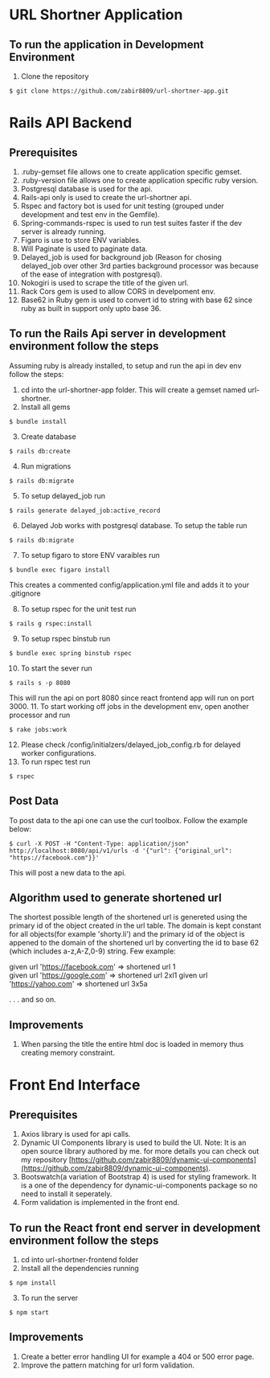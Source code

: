 # URL Shortner Application

## To run the application in Development Environment
1. Clone the repository
```
$ git clone https://github.com/zabir8809/url-shortner-app.git
```

# Rails API Backend

## Prerequisites
1. .ruby-gemset file allows one to create application specific gemset.
2. .ruby-version file allows one to create application specific ruby version.
3. Postgresql database is used for the api.
4. Rails-api only is used to create the url-shortner api.
5. Rspec and factory bot is used for unit testing (grouped under development and test env in the Gemfile).
6. Spring-commands-rspec is used to run test suites faster if the dev server is already running.
7. Figaro is use to store ENV variables.
8. Will Paginate is used to paginate data.
9. Delayed_job is used for background job (Reason for chosing delayed_job over other 3rd parties background processor was because of the ease of integration with postgresql).
10. Nokogiri is used to scrape the title of the given url.
11. Rack Cors gem is used to allow CORS in develpoment env.
12. Base62 in Ruby gem is used to convert id to string with base 62 since ruby as built in support only upto base 36.

## To run the Rails Api server in development environment follow the steps
Assuming ruby is already installed, to setup and run the api in dev env follow the steps:
1. cd into the url-shortner-app folder. This will create a gemset named url-shortner.
2. Install all gems 
```
$ bundle install
```
3. Create database
```
$ rails db:create
```
4. Run migrations
```
$ rails db:migrate
```
5. To setup delayed_job run
```
$ rails generate delayed_job:active_record
```
6. Delayed Job works with postgresql database. To setup the table run
```
$ rails db:migrate
```
7. To setup figaro to store ENV varaibles run
```
$ bundle exec figaro install
``` 
This creates a commented config/application.yml file and adds it to your .gitignore

8. To setup rspec for the unit test run
```
$ rails g rspec:install
```
9. To setup rspec binstub run 
```
$ bundle exec spring binstub rspec
```
10. To start the sever run
```
$ rails s -p 8080
```
This will run the api on port 8080 since react frontend app will run on port 3000.
11. To start working off jobs in the development env, open another processor and run
```
$ rake jobs:work
```
12. Please check /config/initialzers/delayed_job_config.rb for delayed worker configurations.
13. To run rspec test run 
```
$ rspec
```

## Post Data
To post data to the api one can use the curl toolbox. Follow the example below:
```
$ curl -X POST -H "Content-Type: application/json" http://localhost:8080/api/v1/urls -d '{"url": {"original_url": "https://facebook.com"}}'
```
This will post a new data to the api.

## Algorithm used to generate shortened url
The shortest possible length of the shortened url is genereted using the primary id of the object created in the url table. The domain is kept constant for all objects(for example 'shorty.li') and the primary id of the object is appened to the domain of the shortened url by converting the id to base 62 (which includes a-z,A-Z,0-9) string. Few example:

given url 'https://facebook.com' => shortened url 1  
given url 'https://google.com' => shortened url 2xl1 
given url 'https://yahoo.com' => shortened url 3x5a

.
.
.
and so on.

##  Improvements
1. When parsing the title the entire html doc is loaded in memory thus creating memory constraint.

# Front End Interface

## Prerequisites
1. Axios library is used for api calls.
2. Dynamic UI Components library is used to build the UI. Note: It is an open source library authored by me. for more details you can check out my repository [https://github.com/zabir8809/dynamic-ui-components](https://github.com/zabir8809/dynamic-ui-components).
3. Bootswatch(a variation of Bootstrap 4) is used for styling framework. It is a one of the dependency for dynamic-ui-components package so no need to install it seperately.
4. Form validation is implemented in the front end.

## To run the React front end server in development environment follow the steps
1. cd into url-shortner-frontend folder
2. Install all the dependencies running
```
$ npm install 
```
3. To run the server
```
$ npm start
```

## Improvements
1. Create a better error handling UI for example a 404 or 500 error page.
1. Improve the pattern matching for url form validation.
